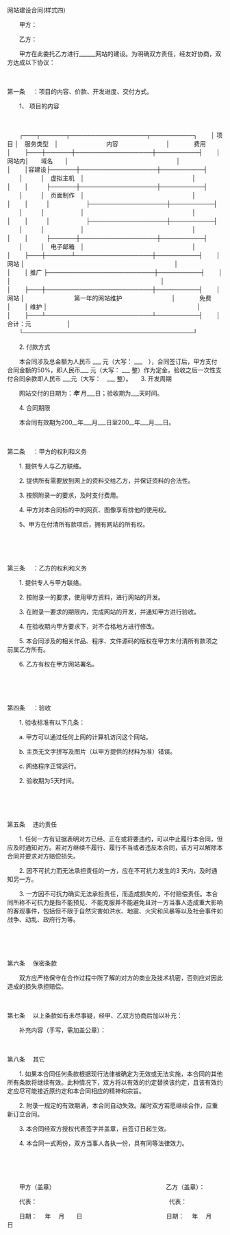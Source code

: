 



网站建设合同(样式四)



 

　　甲方：

　　乙方：　　

　　甲方在此委托乙方进行______网站的建设。为明确双方责任，经友好协商，双方达成以下协议：

　　

第一条
　：项目的内容、价款、开发进度、交付方式。

　　1、 项目的内容

　　


　　┌───┬──────┬──────────────────┬──────────┐
　　│ 项目 │　服务类型　│　　　　　　　　内容　　　　　　　　│　　　　费用　　　　│
　　├───┼──────┼──────────────────┼──────────┤
　　│网站内│　　域名　　│　　　　　　　　　　　　　　　　　　│　　　　　　　　　　│
　　│容建设├──────┼──────────────────┼──────────┤
　　│　　　│　虚拟主机　│　　　　　　　　　　　　　　　　　　│　　　　　　　　　　│
　　│　　　├──────┼──────────────────┼──────────┤
　　│　　　│　页面制作　│　　　　　　　　　　　　　　　　　　│　　　　　　　　　　│
　　│　　　│　　　　　　├──────────────────┼──────────┤
　　│　　　│　　　　　　│　　　　　　　　　　　　　　　　　　│　　　　　　　　　　│
　　│　　　│　　　　　　├──────────────────┼──────────┤
　　│　　　│　　　　　　│　　　　　　　　　　　　　　　　　　│　　　　　　　　　　│
　　│　　　├──────┼──────────────────┼──────────┤
　　│　　　│　电子邮箱　│　　　　　　　　　　　　　　　　　　│　　　　　　　　　　│
　　├───┼──────┴──────────────────┼──────────┤
　　│ 网站 │　　　　　　　　　　　　　　　　　　　　　　　　　│　　　　　　　　　　│
　　│ 推广 ├─────────────────────────┼──────────┤
　　│　　　│　　　　　　　　　　　　　　　　　　　　　　　　　│　　　　　　　　　　│
　　├───┼─────────────────────────┼──────────┤
　　│ 网站 │　　　　　　　　 第一年的网站维护　　　　　　　　 │　　　　免费　　　　│
　　│ 维护 │　　　　　　　　　　　　　　　　　　　　　　　　　│　　　　　　　　　　│
　　├───┴─────────────────────────┴──────────┤
　　│　　　　　　　　　　　　　　　　　　　　　　　　　　　　　　合计：元　　　　　　│
　　└────────────────────────────────────────┘
　　


　　2. 付款方式

　　本合同涉及总金额为人民币 ___ 元（大写： ___　），合同签订后，甲方支付合同金额的50%，即人民币___ 元（大写： ___ 整）作为定金，验收之后一次性支付合同余款即人民币 ___元（大写：　___ 整）。　　3. 开发周期

　　网站交付的日期为：___年___ 月___日；验收期为___天时间。　　

　　4. 合同期限

　　本合同有效期为200__年___月___日至200__年___月___日。

　　

第二条
　：甲方的权利和义务

　　1. 提供专人与乙方联络。

　　2. 提供所有需要放到网上的资料交给乙方，并保证资料的合法性。

　　3. 按照附录一的要求，及时支付费用。

　　4. 甲方对本合同标的中的网页、图像享有排他的使用权。

　　5、甲方在付清所有款项后，拥有网站的所有权。

　　

　　

第三条
　：乙方的权利和义务

　　1. 提供专人与甲方联络。

　　2. 按附录一的要求，使用甲方资料，进行网站的开发。

　　3. 在附录一要求的期限内，完成网站的开发，并通知甲方进行验收。

　　4. 在验收期内甲方要求下，对不合格地方进行修改。

　　5. 本合同涉及的相关作品、程序、文件源码的版权在甲方未付清所有款项之前属乙方所有。

　　6. 乙方有权在甲方网站署名。

　　

　　

第四条
　：验收

　　1. 验收标准有以下几条：

　　a. 甲方可以通过任何上网的计算机访问这个网站。

　　b. 主页无文字拼写及图片（以甲方提供的材料为准）错误。

　　c. 网络程序正常运行。

　　2. 验收期为5天时间。

　　

　　

第五条
　违约责任

　　1. 任何一方有证据表明对方已经、正在或将要违约，可以中止履行本合同，但应及时通知对方。若对方继续不履行、履行不当或者违反本合同，该方可以解除本合同并要求对方赔偿损失。

　　2. 因不可抗力而无法承担责任的一方，应在不可抗力发生的3 天内，及时通知另一方。

　　3. 一方因不可抗力确实无法承担责任，而造成损失的，不付赔偿责任。本合同所称不可抗力是指不能预见、不能克服并不能避免且对一方当事人造成重大影响的客观事件，包括但不限于自然灾害如洪水、地震、火灾和风暴等以及社会事件如战争、动乱、政府行为等。

　　

　　

第六条
　保密条款

　　双方应严格保守在合作过程中所了解的对方的商业及技术机密，否则应对因此造成的损失承担赔偿。

　　

第七条
　以上条款如有未尽事疑，经甲、乙双方协商后加以补充：

　　补充内容（手写，需加盖公章）：

　　

第八条
　其它

　　1. 如果本合同任何条款根据现行法律被确定为无效或无法实施，本合同的其他所有条款将继续有效。此种情况下，双方将以有效的约定替换该约定，且该有效约定应尽可能接近原约定和本合同相应的精神和宗旨。

　　2. 附录一规定的有效期满，本合同自动失效。届时双方若愿继续合作，应重新订立合同。

　　3. 本合同经双方授权代表签字并盖章，自签订日起生效。

　　4. 本合同一式两份，双方当事人各执一份，具有同等法律效力。　

　　

　　　

　　甲方（盖章）　　　　　　　　　　　　　　　　　　　乙方（盖章）：　　

　　代表：　　　　　　　　　　　　　　　　　　　　　　代表：　　

　　日期：　 年　 月　　日　　　　　　　　　　　　　　日期：　 年　 月　　日